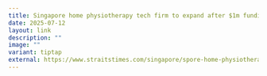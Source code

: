 ```yaml
---
title: Singapore home physiotherapy tech firm to expand after $1m funding
date: 2025-07-12
layout: link
description: ""
image: ""
variant: tiptap
external: https://www.straitstimes.com/singapore/spore-home-physiotherapy-tech-firm-to-expand-after-1-18m-funding
---
```

